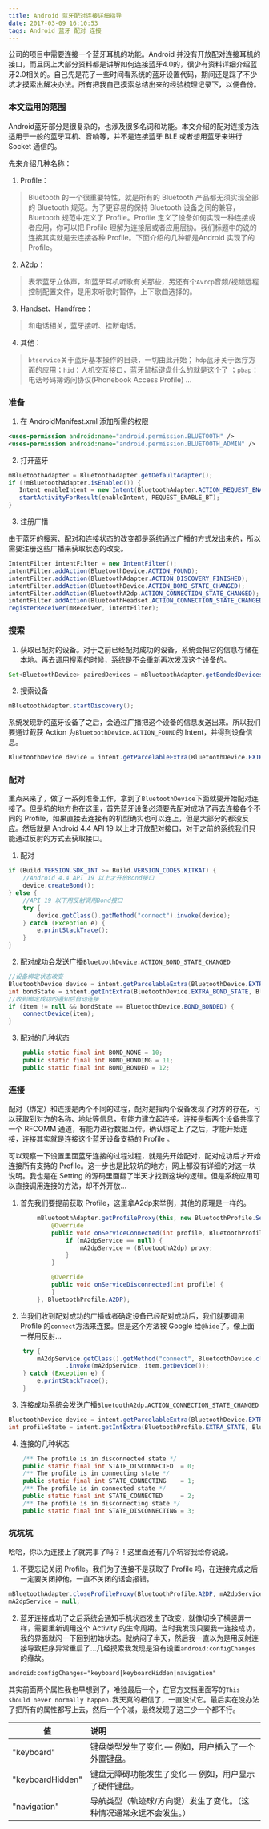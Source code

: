 ```yaml
---
title: Android 蓝牙配对连接详细指导
date: 2017-03-09 16:10:53
tags: Android 蓝牙 配对 连接
---
```

公司的项目中需要连接一个蓝牙耳机的功能。Android 并没有开放配对连接耳机的接口，而且网上大部分资料都是讲解如何连接蓝牙4.0的，很少有资料详细介绍蓝牙2.0相关的。自己先是花了一些时间看系统的蓝牙设置代码，期间还是踩了不少坑才摸索出解决办法。所有把我自己摸索总结出来的经验梳理记录下，以便备份。
<!--more-->

### 本文适用的范围
Android蓝牙部分是很复杂的，也涉及很多名词和功能。本文介绍的配对连接方法适用于一般的蓝牙耳机、音响等，并不是连接蓝牙 BLE 或者想用蓝牙来进行 Socket 通信的。

先来介绍几种名称：
 1. Profile：
 > Bluetooth 的一个很重要特性，就是所有的 Bluetooth 产品都无须实现全部的 Bluetooth 规范。为了更容易的保持 Bluetooth 设备之间的兼容，Bluetooth 规范中定义了 Profile。Profile 定义了设备如何实现一种连接或者应用，你可以把 Profile 理解为连接层或者应用层协。我们标题中的说的连接其实就是去连接各种 Profile。下面介绍的几种都是Android 实现了的 Profile。
 2. A2dp：
 > 表示蓝牙立体声，和蓝牙耳机听歌有关那些，另还有个`Avrcp`音频/视频远程控制配置文件，是用来听歌时暂停，上下歌曲选择的。
 3. Handset、Handfree：
 > 和电话相关，蓝牙接听、挂断电话。
 4. 其他：
 > `btservice`关于蓝牙基本操作的目录，一切由此开始； `hdp`蓝牙关于医疗方面的应用；`hid`：人机交互接口，蓝牙鼠标键盘什么的就是这个了 ；`pbap`：电话号码簿访问协议(Phonebook Access Profile) ...

### 准备
 1. 在 AndroidManifest.xml 添加所需的权限
 ``` xml
 <uses-permission android:name="android.permission.BLUETOOTH" />
 <uses-permission android:name="android.permission.BLUETOOTH_ADMIN" />
 ```
 2. 打开蓝牙
 ``` java
 mBluetoothAdapter = BluetoothAdapter.getDefaultAdapter();
 if (!mBluetoothAdapter.isEnabled()) {
    Intent enableIntent = new Intent(BluetoothAdapter.ACTION_REQUEST_ENABLE);
    startActivityForResult(enableIntent, REQUEST_ENABLE_BT);
 }
 ```
 3. 注册广播

 由于蓝牙的搜索、配对和连接状态的改变都是系统通过广播的方式发出来的，所以需要注册这些广播来获取状态的改变。
 ``` java
 IntentFilter intentFilter = new IntentFilter();
 intentFilter.addAction(BluetoothDevice.ACTION_FOUND);
 intentFilter.addAction(BluetoothAdapter.ACTION_DISCOVERY_FINISHED);
 intentFilter.addAction(BluetoothDevice.ACTION_BOND_STATE_CHANGED);
 intentFilter.addAction(BluetoothA2dp.ACTION_CONNECTION_STATE_CHANGED);
 intentFilter.addAction(BluetoothHeadset.ACTION_CONNECTION_STATE_CHANGED);
 registerReceiver(mReceiver, intentFilter);
 ```

### 搜索
 1. 获取已配对的设备。对于之前已经配对成功的设备，系统会把它的信息存储在本地。再去调用搜索的时候，系统是不会重新再次发现这个设备的。
 ``` java
 Set<BluetoothDevice> pairedDevices = mBluetoothAdapter.getBondedDevices();
 ```
 2. 搜索设备
 ``` java
 mBluetoothAdapter.startDiscovery();
 ```
 系统发现新的蓝牙设备了之后，会通过广播把这个设备的信息发送出来。所以我们要通过截获 Action 为`BluetoothDevice.ACTION_FOUND`的 Intent，并得到设备信息。
 ``` java
 BluetoothDevice device = intent.getParcelableExtra(BluetoothDevice.EXTRA_DEVICE);
 ```

### 配对
重点来来了，做了一系列准备工作，拿到了`BluetoothDevice`下面就要开始配对连接了。但是坑的地方也在这里，首先蓝牙设备必须要先配对成功了再去连接各个不同的 Profile，如果直接去连接有的机型确实也可以连上，但是大部分的都没反应。然后就是 Android 4.4 API 19 以上才开放配对接口，对于之前的系统我们只能通过反射的方式去获取接口。

 1. 配对
``` java
if (Build.VERSION.SDK_INT >= Build.VERSION_CODES.KITKAT) {
    //Android 4.4 API 19 以上才开放Bond接口
    device.createBond();
} else {
    //API 19 以下用反射调用Bond接口
    try {
        device.getClass().getMethod("connect").invoke(device);
    } catch (Exception e) {
        e.printStackTrace();
    }
}
```

 2. 配对成功会发送广播`BluetoothDevice.ACTION_BOND_STATE_CHANGED`
``` java
//设备绑定状态改变
BluetoothDevice device = intent.getParcelableExtra(BluetoothDevice.EXTRA_DEVICE);
int bondState = intent.getIntExtra(BluetoothDevice.EXTRA_BOND_STATE, BluetoothDevice.ERROR);
//收到绑定成功的通知后自动连接
if (item != null && bondState == BluetoothDevice.BOND_BONDED) {
    connectDevice(item);
}
```

 3. 配对的几种状态
``` java
    public static final int BOND_NONE = 10;
    public static final int BOND_BONDING = 11;
    public static final int BOND_BONDED = 12;
```
### 连接
配对（绑定）和连接是两个不同的过程，配对是指两个设备发现了对方的存在，可以获取到对方的名称、地址等信息，有能力建立起连接。连接是指两个设备共享了一个 RFCOMM 通道，有能力进行数据互传。确认绑定上了之后，才能开始连接，连接其实就是连接这个蓝牙设备支持的 Profile 。

可以观察一下设置里面蓝牙连接的过程过程，就是先开始配对，配对成功后才开始连接所有支持的 Profile。这一步也是比较坑的地方，网上都没有详细的对这一块说明。我也是在 Setting 的源码里面翻了半天才找到这块的逻辑。但是系统应用可以直接调用连接的方法，却不外开放...

 1. 首先我们要提前获取 Profile，这里拿A2dp来举例，其他的原理是一样的。
``` java
        mBluetoothAdapter.getProfileProxy(this, new BluetoothProfile.ServiceListener() {
            @Override
            public void onServiceConnected(int profile, BluetoothProfile proxy) {
                if (mA2dpService == null) {
                    mA2dpService = (BluetoothA2dp) proxy;
                }
            }

            @Override
            public void onServiceDisconnected(int profile) {
            }
        }, BluetoothProfile.A2DP);
```
 2. 当我们收到配对成功的广播或者确定设备已经配对成功后，我们就要调用 Profile 的`connect`方法来连接。但是这个方法被 Google 给`@hide`了。像上面一样用反射...
``` java
    try {
        mA2dpService.getClass().getMethod("connect", BluetoothDevice.class)
                .invoke(mA2dpService, item.getDevice());
    } catch (Exception e) {
        e.printStackTrace();
    }
```

 3. 连接成功系统会发送广播`BluetoothA2dp.ACTION_CONNECTION_STATE_CHANGED`
``` java
BluetoothDevice device = intent.getParcelableExtra(BluetoothDevice.EXTRA_DEVICE);
int profileState = intent.getIntExtra(BluetoothProfile.EXTRA_STATE, BluetoothProfile.STATE_DISCONNECTED);
```

 4. 连接的几种状态
``` java
    /** The profile is in disconnected state */
    public static final int STATE_DISCONNECTED  = 0;
    /** The profile is in connecting state */
    public static final int STATE_CONNECTING    = 1;
    /** The profile is in connected state */
    public static final int STATE_CONNECTED     = 2;
    /** The profile is in disconnecting state */
    public static final int STATE_DISCONNECTING = 3;
```

### 坑坑坑
哈哈，你以为连接上了就完事了吗？！这里面还有几个坑容我给你说说。

 1. 不要忘记关闭 Profile。我们为了连接不是获取了 Profile 吗，在连接完成之后一定要关闭掉他，一直不关闭的话会报错。
 ``` java
 mBluetoothAdapter.closeProfileProxy(BluetoothProfile.A2DP, mA2dpService);
 mA2dpService = null;
 ```
 2. 蓝牙连接成功了之后系统会通知手机状态发生了改变，就像切换了横竖屏一样，需要重新调用这个 Activity 的生命周期。当时我发现只要我一连接成功，我的界面就闪一下回到初始状态。就纳闷了半天，然后我一直以为是用反射连接导致程序异常重启了...几经摸索我发现是没有设置`android:configChanges`的缘故。
``` xml
android:configChanges="keyboard|keyboardHidden|navigation"
```
 其实前面两个属性我也早想到了，唯独最后一个，在官方文档里面写的`This should never normally happen.`我天真的相信了，一直没试它。最后实在没办法了把所有的属性都写上去，然后一个个减，最终发现了这三少一个都不行。

| 值              | 说明   |
| --------        | :-----  |
| "keyboard"        |键盘类型发生了变化 — 例如，用户插入了一个外置键盘。|
| "keyboardHidden"  |键盘无障碍功能发生了变化 — 例如，用户显示了硬件键盘。|
| "navigation"      |导航类型（轨迹球/方向键）发生了变化。（这种情况通常永远不会发生。）|